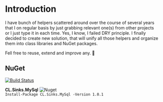 # Introduction 
I have bunch of helpers scattered around over the course of several years that I on regular basis by just grabbing relevant one(s)
from other projects or I just type it in each time. Yes, I know, I failed DRY principle. 
I finally decided to create new solution, that will unify all those helpers and organize them into class libraries and NuGet packages.

Fell free to reuse, extend and improve any. 🤘

## NuGet

[![Build Status](https://dev.azure.com/vpetkovic/HelperTools/_apis/build/status/HelperTools/HelperTools-CI?branchName=master)](https://dev.azure.com/vpetkovic/HelperTools/_build/latest?definitionId=2&branchName=master)


**CL.Sinks.MySql**  ![Nuget](https://img.shields.io/nuget/dt/CL.Sinks.MySql)  
`Install-Package CL.Sinks.MySql -Version 1.0.1`

